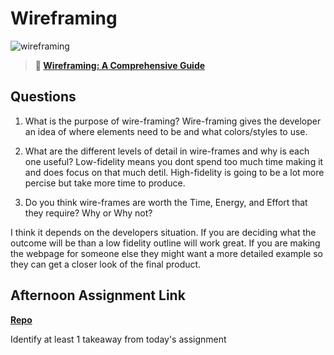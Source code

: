 # Wireframing

![wireframing](https://bcw.blob.core.windows.net/public/img/courses/2293087935019893)

> **📖 [Wireframing: A Comprehensive Guide](https://codeworksacademy.com/fs-student-guide/resources/wk1/06-Wireframing)**

## Questions

1. What is the purpose of wire-framing? 
  Wire-framing gives the developer an idea of where elements need to be and what colors/styles to use.

2. What are the different levels of detail in wire-frames and why is each one useful?
  Low-fidelity means you dont spend too much time making it and does focus on that much detil. High-fidelity is going to be a lot more percise but take more time to produce.

3. Do you think wire-frames are worth the Time, Energy, and Effort that they require? Why or Why not?

I think it depends on the developers situation. If you are deciding what the outcome will be than a low fidelity outline will work great. If you are making the webpage for someone else they might want a more detailed example so they can get a closer look of the final product.

## Afternoon Assignment Link

**[Repo](https://github.com/Ryfitz11/<ASSIGNMENT_REPO>)**

Identify at least 1 takeaway from today's assignment
